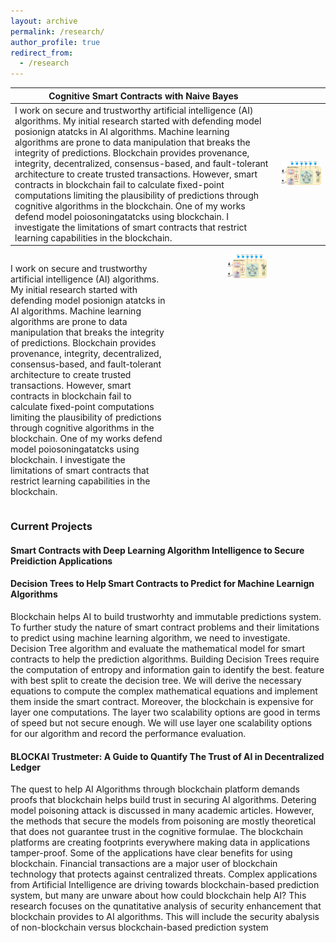 ```yaml
---
layout: archive
permalink: /research/
author_profile: true
redirect_from:
  - /research
---
```


| Cognitive Smart Contracts with Naive Bayes     |                                     |
|------------------------------------------------|-------------------------------------------|
| I work on secure and trustworthy artificial intelligence (AI) algorithms. My initial research started with defending model posionign atatcks in AI algorithms. Machine learning algorithms are prone to data manipulation that breaks the integrity of predictions. Blockchain provides provenance, integrity, decentralized, consensus-based, and fault-tolerant architecture to create trusted transactions. However, smart contracts in blockchain fail to calculate fixed-point computations limiting the plausibility of predictions through cognitive algorithms in the blockchain. One of my works defend model poiosoningatatcks using blockchain. I investigate the limitations of smart contracts that restrict learning capabilities in the blockchain. | ![Example Image](NB1.jpg)           |


<div style="display: table; width: 100%;">

<div style="display: table-row;">

<div style="display: table-cell; width: 25%; vertical-align: top;">
<p>
I work on secure and trustworthy artificial intelligence (AI) algorithms. My initial research started with defending model posionign atatcks in AI algorithms. Machine learning algorithms are prone to data manipulation that breaks the integrity of predictions. Blockchain provides provenance, integrity, decentralized, consensus-based, and fault-tolerant architecture to create trusted transactions. However, smart contracts in blockchain fail to calculate fixed-point computations limiting the plausibility of predictions through cognitive algorithms in the blockchain. One of my works defend model poiosoningatatcks using blockchain. I investigate the limitations of smart contracts that restrict learning capabilities in the blockchain. 
</p>
</div>

<div style="display: table-cell; width: 25%; text-align: center;">
<img src="NB1.jpg" alt="Example Image" style="max-width: 25%; height: auto;">
</div>

</div>
</div>

### Current Projects

#### Smart Contracts with Deep Learning Algorithm Intelligence to Secure Preidiction Applications
 
#### Decision Trees to Help Smart Contracts to Predict for Machine Learnign Algorithms
  Blockchain helps AI to build trustworhty and immutable predictions system. To further study the nature of smart contract problems and their limitations to predict using machine learning algorithm, we need to investigate. Decision Tree algorithm and evaluate the mathematical model for smart contracts to help the prediction algorithms. Building Decision Trees require the computation of entropy and information gain to identify the best. feature with best split to create the decision tree. We will derive the necessary equations to compute  the complex mathematical equations and implement them inside the smart contract. Moreover, the blockchain is expensive for layer one computations. The layer two scalability options are good in terms of speed but not secure enough. We will use layer one scalability options for our algorithm and record the performance evaluation. 

#### BLOCKAI Trustmeter: A Guide to Quantify The Trust of AI in Decentralized Ledger
The quest to help AI Algorithms through blockchain platform demands proofs that blockchain helps build trust in securing AI algorithms. Detering model poisoning attack is discussed in many academic articles. However, the methods that secure the models from poisoning are mostly theoretical that does not guarantee trust in the cognitive formulae. The blockchain platforms are creating footprints everywhere making data in applications tamper-proof. Some of the applications have clear benefits for using blockchain. Financial transactions are a major user of blockchain technology that protects against centralized threats. Complex applications from Artificial Intelligence are driving towards blockchain-based prediction system, but many are unware about how could blockchain help AI? This research focuses on the qunatitative analysis of security enhancement that blockchain provides to AI algorithms. This will include the security abalysis of non-blockchain versus blockchain-based prediction system   
  


<!--* Developing Scalable Consensus Protocol for AI:  To optimize the proof of stake consensus protocol by introducing faster validation methods using a lower range of block proposals, cheaper transactions, and decentralized participation of miners/validators to maintain the honesty of the systems.

* Decentralized Cross-chain Communication: To improve cross-chain communication by optimizing atomic swaps, chain relays, and hash timeclock contracts to provide trusted and secured transactions removing the third party. Additionally, design decentralized collateralization in a bi-party transaction to punish fraudulent transactions.

* Consensus for Deliberative Agreement and Group Decisions:  To develop deliberative agreement through natural language processing, dialogue response generation, machine learning, and consensus management. Investigate the requirements to support review and justice systems where group decisions are inevitable.

* Data Cooperative Security:  To develop a distributed secure architecture to protect data that shared by providers using k-anonymity, differential privacy, and homomorphic encryption for the confidentiality of data cooperatives with blockchain systems.

* IoT Network Security: Smart contracts can enhance the integrity of DDoS detections. However, blockchain consensus protocols require modification to achieve a consensus among IoT devices to detect, mitigate and recover from DDoS attacks in IoT. I plan to develop a decentralized machine learning-based consensus mechanism to detect and mitigate DDoS attacks in IoT Systems.

* Smart Legal Contracts for Metaverse: The smart legal contracts helps to remove ambiguity in a service-level agreement. However, it still requires a rigorous stress test to measure the complexity and performance by converting a large number of paper contracts. I plan to stress test the performance of conversions by recording time, cost, complexity, ambiguity level and advantage index.-->

<!--## Research Development
I am currently helping students at [Network Security Lab](https://nsl.cse.unt.edu/home) in research and investigations.  I am guiding students to pursue sound theoretical and practical research in data privacy, consensus protocols and metaverse interoprability. I plan apply for grants to finance future projects for funding students to produce impactful research. I plan to apply for grants and proposals to government and non-government institutes such as National Science Foundation (NSF), DARPA, Microsoft, and IBM. I will work specifically on the [Cybersecurity Innovation for Cyberinfrastructure (CICI)](https://beta.nsf.gov/funding/opportunities/cybersecurity-innovation-cyberinfrastructure-cici), [Secure and Trustworthy Cyberspace (SaTC)](https://beta.nsf.gov/funding/opportunities/secure-trustworthy-cyberspace-satc), and [Secure and Trustworthy Cyberspace Frontiers (SaTC Frontiers)](https://beta.nsf.gov/funding/opportunities/secure-trustworthy-cyberspace-frontiers-satc#:~:text=The%20Secure%20and%20Trustworthy%20Cyberspace,and%20social%20and%20behavioral%20sciences) programs.-->
